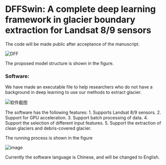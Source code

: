 DFFSwin: A complete deep learning framework in glacier boundary extraction for Landsat 8/9 sensors
====

The code will be made public after acceptance of the manuscript.

![DFF](https://github.com/yiyou101/Dense-Feature-Fusion-Swin/assets/82889935/e820336f-6b94-461b-9bd6-d66ce4b2d211)

The proposed model structure is shown in the figure.

### Software:

We have made an executable file to help researchers who do not have a background in deep learning to use our methods to extract glacier.

![软件截图](https://github.com/yiyou101/Dense-Feature-Fusion-Swin/assets/82889935/7a7daa5a-273a-4012-b523-329b9b5b2600)

The software has the following features: 1. Supports Landsat 8/9 sensors. 2. Support for GPU acceleration. 3. Support batch processing of data. 4. Support the selection of different input features. 5. Support the extraction of clean glaciers and debris-covered glacier.

The running process is shown in the figure

![image](https://github.com/yiyou101/Dense-Feature-Fusion-Swin/assets/82889935/571b13a7-174d-43c0-9454-00a00c4581fe)

Currently the software language is Chinese, and will be changed to English.




